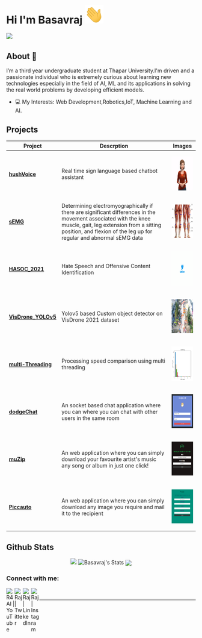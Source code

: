 # Hi I'm Basavraj <img src="https://raw.githubusercontent.com/ABSphreak/ABSphreak/master/gifs/Hi.gif" width="50px">

![](https://activity-graph.herokuapp.com/graph?username=basavraj-chinagundi&theme=react-dark&hide_border=true&area=true)

## About 🚀
I’m a third year undergraduate student at Thapar University.I'm driven and a passionate individual who is extremely curious about learning new technologies especially in the field of AI, ML and its applications in solving the real world problems by developing efficient models.

- 💻 My Interests: Web Development,Robotics,IoT, Machine Learning and AI.


## Projects

|Project | Descrption | Images |
|--|--|--|
|**[hushVoice](https://github.com/ritikrajdev/hackmit)**| Real time sign language based chatbot assistant|<p align="center"><img src="https://github.com/basavraj-chinagundi/hackmit/blob/main/iLoveYou.gif" height="90" width="120"></p>|
|**[sEMG](https://github.com/basavraj-chinagundi/sEMG-classification)**| Determining electromyographically if there are significant differences in the movement associated with the knee muscle, gait, leg extension from a sitting position, and flexion of the leg up for regular and abnormal sEMG data|<p align="center"><img src="https://github.com/basavraj-chinagundi/sEMG-classification/blob/main/The-placement-of-16-surface-EMG-sensors-and-two-accelerometers-over-lower-extremity.png" height="90" width="120"></p>|
|**[HASOC_2021](https://github.com/basavraj-chinagundi/HASOC_2021)**| Hate Speech and Offensive Content Identification|<p align="center"><img src="https://github.com/basavraj-chinagundi/HASOC_2021/blob/main/2.gif"  height="90" width="120"></p>|
|**[VisDrone_YOLOv5](https://github.com/basavraj-chinagundi/VisDrone_YOLOv5)**| Yolov5 based Custom object detector on VisDrone 2021 dataset|<p align="center"><img src="https://github.com/basavraj-chinagundi/VisDrone_YOLOv5/blob/main/images/1.jpg"  height="90" width="120"></p>|
|**[multi-Threading](https://github.com/basavraj-chinagundi/multi-threading)**| Processing speed comparison using multi threading|<p align="center"><img src="https://github.com/basavraj-chinagundi/multi-threading/blob/main/thread.jpeg"  height="90" width="120"></p>|
|**[dodgeChat](https://dodgechat.herokuapp.com/)**| An socket based chat application where you can where you can chat with other users in the same room |<p align="center"><img src="https://github.com/basavraj-chinagundi/dodgeChat/blob/main/Screenshot%20from%202021-04-28%2000-23.png"  height="90" width="120"></p>|
|**[muZip](https://muzip.herokuapp.com/)**| An web application where you can simply download your favourite artist's music any song or album in just one click!|<p align="center"><img src="https://github.com/basavraj-chinagundi/muzip/blob/main/muzip.png"  height="90" width="120"></p>|
|**[Piccauto](https://piccauto.herokuapp.com/)**| An web application where you can simply download any image you require and mail it to the recipient|<p align="center"><img src="https://github.com/basavraj-chinagundi/Piccauto/blob/main/Piccauto.png"  height="90" width="120"></p>|

## Github Stats
<div align="center">
  
<img src="https://github-readme-streak-stats.herokuapp.com/?user=basavraj-chinagundi&theme=dark">

<img src="https://github-readme-stats.vercel.app/api?username=basavraj-chinagundi&count_private=true&show_icons=true&theme=dark" alt="Basavraj's Stats"/>

<img align="center" src="https://github-readme-stats.vercel.app/api/top-langs/?username=basavraj-chinagundi&layout=compact&theme=dark"/>


</div>

### Connect with me:

[<img align="left" alt="R4 AI | YouTube" width="22px" src="https://cdn.jsdelivr.net/npm/simple-icons@v3/icons/youtube.svg" />][youtube]
[<img align="left" alt="Raj| Twitter" width="22px" src="https://cdn.jsdelivr.net/npm/simple-icons@v3/icons/twitter.svg" />][twitter]
[<img align="left" alt="Raj| LinkedIn" width="22px" src="https://cdn.jsdelivr.net/npm/simple-icons@v3/icons/linkedin.svg" />][linkedin]
[<img align="left" alt="Raj | Instagram" width="22px" src="https://cdn.jsdelivr.net/npm/simple-icons@v3/icons/instagram.svg" />][instagram]

<br />

---

[twitter]: https://twitter.com/ChinagundiRaj
[youtube]: https://www.youtube.com/channel/UCNSafXd4krHl8M17af4lABg
[instagram]: https://www.instagram.com/rajchinagundi/
[linkedin]: https://www.linkedin.com/in/basavrajchinagundi/
